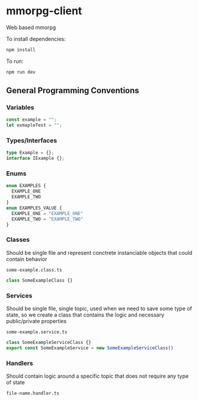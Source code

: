 # mmorpg-client
Web based mmorpg

To install dependencies:

```bash
npm install
```

To run:

```bash
npm run dev
```

## General Programming Conventions

### Variables
```ts
const example = "";
let exmapleTest = "";
```

### Types/Interfaces
```ts
type Example = {};
interface IExample {};
```

### Enums
```ts
enum EXAMPLES {
  EXAMPLE_ONE
  EXAMPLE_TWO
}
enum EXAMPLES_VALUE {
  EXAMPLE_ONE = "EXAMPLE_ONE"
  EXAMPLE_TWO = "EXAMPLE_TWO"
}
```

### Classes
Should be single file and represent conctrete instanciable objects that could contain behavior

```some-example.class.ts```

```ts
class SomeExampleClass {}
```

### Services
Should be single file, single topic, used when we need to save some type of state, so we create a class that contains the logic and necessary public/private properties

```some-example.service.ts```
```ts
class SomeExampleServiceClass {}
export const SomeExampleService = new SomeExampleServiceClass()
```


### Handlers
Should contain logic around a specific topic that does not require any type of state

```file-name.handler.ts```

